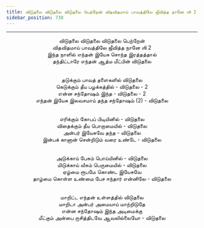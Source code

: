 ```yaml
---
title: விடுதலை விடுதலை விடுதலை பெற்றேன் விதவிதமாய் பாவத்திலே ஜீவித்த நானே ஶி 2
sidebar_position: 738
---
```


---
<center>
விடுதலை விடுதலை விடுதலை பெற்றேன்<br/>
விதவிதமாய் பாவத்திலே ஜீவித்த நானே ஶி 2<br/>
இந்த நாளில் எந்தன் இயேசு சொந்த இரத்தத்தால்<br/>
தந்திட்டாரே எந்தன் ஆத்ம மீட்பின் விடுதலை<br/><br/>

தடுக்கும் பாவத் தளைகளில் விடுதலை<br/>
கெடுக்கும் தீய பழக்கத்தில் - விடுதலை - 2<br/>
என்ன சந்தோஷம் இந்த - விடுதலை - 2<br/>
எந்தன் இயேசு இலவசமாய் தந்த சந்தோஷம் (2) - விடுதலை<br/><br/>

எரிக்கும் கோபப் பிடியினில் - விடுதலை<br/>
விதைக்கும் தீய பொறாமையில் - விடுதலை<br/>
அன்பர் இயேசுவே தந்த - விடுதலை<br/>
இன்பக் கானான் சென்றிடும் வரை உண்டே    - விடுதலை<br/><br/>

அடுக்காய் பேசும் பொய்யினில் - விடுதலை<br/>
மிடுக்காய் வீசும் பெருமையில் - விடுதலை<br/>
ஏழ்மை ரூபமே கொண்ட இயேசுவே<br/>
தாழ்மை கொள்ள உண்மை பேச ஈந்தார் என்னிலே - விடுதலை<br/><br/>

மாறிட்ட எந்தன் உள்ளத்தில் விடுதலை<br/>
மாறிடா அன்பர் அமையாய் மாற்றிடுதே<br/>
என்ன சந்தோஷம் இந்த அடிமைக்கு<br/>
மீட்கும் அன்பை ருசித்திடவே ஆவலில்லையோ    - விடுதலை
</center>